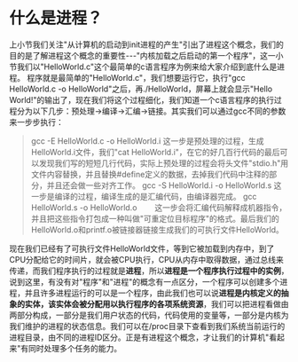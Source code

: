 # 什么是进程？
上小节我们关注"从计算机的启动到init进程的产生"引出了进程这个概念，我们的目的是了解进程这个概念的重要性---"内核加载之后启动的第一个程序"，这一小节我们以"HelloWorld.c"这个最简单的c语言程序为例来给大家介绍到底什么是进程。
程序就是最简单的"HelloWorld.c"，我们想要运行它，执行"gcc HelloWorld.c -o HelloWorld"之后，再./HelloWorld，屏幕上就会显示"Hello World!"的输出了，现在我们将这个过程细化，我们知道一个c语言程序的执行过程分为以下几步：预处理->编译->汇编->链接。其实我们可以通过gcc不同的参数来一步步执行：
> gcc -E HelloWorld.c -o HelloWorld.i   这一步是预处理的过程，生成HelloWorld.i文件，我们"cat HelloWorld.i"，在它的好几百行代码的最后可以发现我们写的短短几行代码，实际上预处理的过程会将头文件"stdio.h"用文件内容替换，并且替换#define定义的数据，去掉我们代码中注释的部分，并且还会做一些对齐工作。
gcc -S HelloWorld.i -o HelloWorld.s   这一步是编译的过程，编译生成的是汇编代码，由编译器完成。
gcc HelloWorld.s -o HelloWorld.o 　　这一步会将汇编代码解释成机器指令，并且把这些指令打包成一种叫做"可重定位目标程序"的格式。最后我们的HelloWorld.o和printf.o被链接器链接生成我们的可执行文件HelloWorld。


现在我们已经有了可执行文件HelloWorld文件，等到它被加载到内存中，到了CPU分配给它的时间片，就会被CPU执行，CPU从内存中取得数据，通过总线来传递，而我们程序执行的过程就是**进程**，所以**进程是一个程序执行过程中的实例**，说到这里，有没有对"程序"和"进程"的概念有一点区分，一个程序可以创建多个进程，并且许多进程运行的可以是一个程序，由此我们也可以说**进程是内核定义的抽象的实体，该实体会被分配用以执行程序的各项系统资源**，我们可以把进程看做由两部分构成，一部分是我们用户状态的代码，代码使用的变量等，一部分是内核为我们维护的进程的状态信息。我们可以在/proc目录下查看到我们系统当前运行的进程目录，由不同的进程ID区分。正是有进程这个概念，才让我们的计算机"看起来"有同时处理多个任务的能力。

